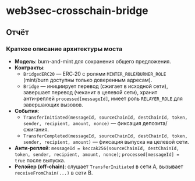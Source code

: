 # web3sec-crosschain-bridge

## Отчёт

### Краткое описание архитектуры моста
- **Модель**: burn-and-mint для сохранения общего предложения.
- **Контракты**:
  - `BridgedERC20` — ERC‑20 с ролями `MINTER_ROLE`/`BURNER_ROLE` (mint/burn доступны только доверенным адресам).
  - `Bridge` — инициирует перевод (сжигает в исходной сети), завершает перевод (чеканит в целевой сети), хранит анти‑реплей `processed[messageId]`, имеет роль `RELAYER_ROLE` для завершающих вызовов.
- **События**:
  - `TransferInitiated(messageId, sourceChainId, destChainId, token, sender, recipient, amount, nonce)` — фиксация депозита/сжигания.
  - `TransferCompleted(messageId, sourceChainId, destChainId, token, sender, recipient, amount)` — фиксация выпуска на целевой сети.
- **Анти‑реплей**: `messageId = keccak256(sourceChainId, destChainId, token, sender, recipient, amount, nonce)`; `processed[messageId] = true` после выпуска.
- **Релэйер (off‑chain)**: слушает `TransferInitiated` в сети A, вызывает `receiveFromChain(...)` в сети B.
